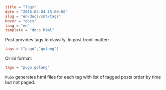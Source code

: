 ```toml
title = "Tags"
date = "2016-02-04 15:00:00"
slug = "en/docs/cnt/tags"
hover = "docs"
lang = "en"
template = "docs.html"
```

Post provides tags to classify. In post front-matter:

```toml
tags = ["pugo","golang"]
```

Or ini format:

```ini
tags = "pugo,golang"
```

`PuGo` generates html files for each tag with list of tagged posts order by time but not paged.


